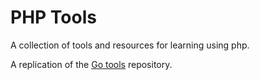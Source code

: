 # PHP Tools

A collection of tools and resources for learning using php.

A replication of the [Go tools](https://github.com/school-of-decima/gotools) repository.